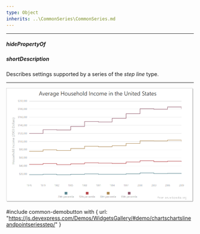 ```yaml
---
type: Object
inherits: ..\CommonSeries\CommonSeries.md
---
```

---
##### hidePropertyOf

##### shortDescription
Describes settings supported by a series of the *step line* type.

---
![DevExtreme HTML5 Charts StepLineSeriesType](/images/ChartJS/StepLine.png)

#include common-demobutton with {
    url: "https://js.devexpress.com/Demos/WidgetsGallery/#demo/chartschartslineandpointseriesstep/"
}